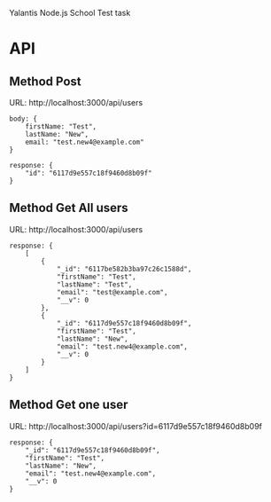 Yalantis Node.js School
Test task

# API

## Method Post

URL: http://localhost:3000/api/users

```
body: {
    firstName: "Test",
    lastName: "New",
    email: "test.new4@example.com"
}

response: {
    "id": "6117d9e557c18f9460d8b09f"
}
```

## Method Get All users

URL: http://localhost:3000/api/users

```
response: {
    [
        {
            "_id": "6117be582b3ba97c26c1588d",
            "firstName": "Test",
            "lastName": "Test",
            "email": "test@example.com",
            "__v": 0
        },
        {
            "_id": "6117d9e557c18f9460d8b09f",
            "firstName": "Test",
            "lastName": "New",
            "email": "test.new4@example.com",
            "__v": 0
        }
    ]
}
```

## Method Get one user

URL: http://localhost:3000/api/users?id=6117d9e557c18f9460d8b09f

```
response: {
    "_id": "6117d9e557c18f9460d8b09f",
    "firstName": "Test",
    "lastName": "New",
    "email": "test.new4@example.com",
    "__v": 0
}
```
